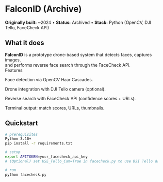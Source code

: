 # FalconID (Archive)

**Originally built:** ~2024 • **Status:** Archived • **Stack:** Python (OpenCV, DJI Tello, FaceCheck API)

## What it does
**FalconID** is a prototype drone-based system that detects faces, captures images,  
and performs reverse face search through the FaceCheck API.  
Features

Face detection via OpenCV Haar Cascades.

Drone integration with DJI Tello camera (optional).

Reverse search with FaceCheck API (confidence scores + URLs).

Terminal output: match scores, URLs, thumbnails.

## Quickstart
```bash
# prerequisites
Python 3.10+
pip install -r requirements.txt

# setup
export APITOKEN=your_facecheck_api_key
# (Optional) set USE_Tello_Cam=True in facecheck.py to use DJI Tello drone camera

# run
python facecheck.py
